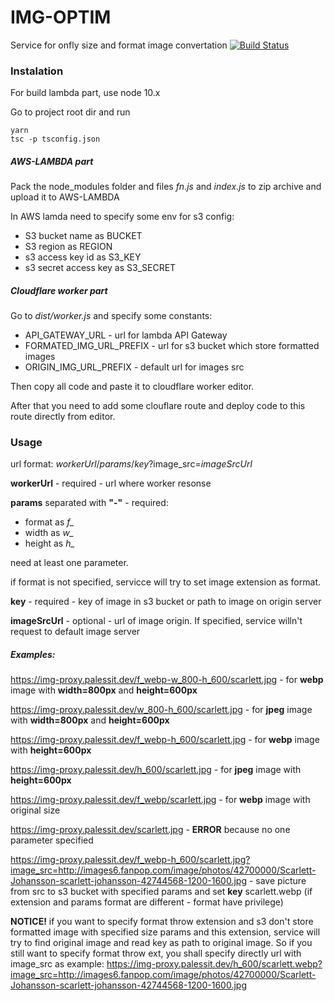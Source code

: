# IMG-OPTIM

Service for onfly size and format image convertation [![Build Status](https://travis-ci.com/palessit/img-optim.svg?branch=master)](https://travis-ci.com/palessit/img-optim)

### Instalation

For build lambda part, use node 10.x

Go to project root dir and run

```
yarn
tsc -p tsconfig.json
```

##### AWS-LAMBDA part

Pack the node_modules folder and files _fn.js_ and _index.js_ to zip archive and upload it to AWS-LAMBDA

In AWS lamda need to specify some env for s3 config:

- S3 bucket name as BUCKET
- S3 region as REGION
- s3 access key id as S3_KEY
- s3 secret access key as S3_SECRET

##### Cloudflare worker part

Go to _dist/worker.js_ and specify some constants:

- API_GATEWAY_URL - url for lambda API Gateway
- FORMATED_IMG_URL_PREFIX - url for s3 bucket which store formatted images
- ORIGIN_IMG_URL_PREFIX - default url for images src

Then copy all code and paste it to cloudflare worker editor.

After that you need to add some clouflare route and deploy code to this route directly from editor.

### Usage

url format:
_workerUrl_/_params_/_key_?image_src=_imageSrcUrl_

**workerUrl** - required - url where worker resonse

**params** separated with **"-"** - required:

- format as _f\__
- width as _w\__
- height as _h\__

need at least one parameter.

if format is not specified, servicce will try to set image extension as format.

**key** - required - key of image in s3 bucket or path to image on origin server

**imageSrcUrl** - optional - url of image origin. If specified, service willn't request to default image server

##### Examples:

https://img-proxy.palessit.dev/f_webp-w_800-h_600/scarlett.jpg - for **webp** image with **width=800px** and **height=600px**

https://img-proxy.palessit.dev/w_800-h_600/scarlett.jpg - for **jpeg** image with **width=800px** and **height=600px**

https://img-proxy.palessit.dev/f_webp-h_600/scarlett.jpg - for **webp** image with **height=600px**

https://img-proxy.palessit.dev/h_600/scarlett.jpg - for **jpeg** image with **height=600px**

https://img-proxy.palessit.dev/f_webp/scarlett.jpg - for **webp** image with original size

https://img-proxy.palessit.dev/scarlett.jpg - **ERROR** because no one parameter specified

https://img-proxy.palessit.dev/f_webp-h_600/scarlett.jpg?image_src=http://images6.fanpop.com/image/photos/42700000/Scarlett-Johansson-scarlett-johansson-42744568-1200-1600.jpg - save picture from src to s3 bucket with specified params and set **key** scarlett.webp (if extension and params format are different - format have privilege)

**NOTICE!** if you want to specify format throw extension and s3 don't store formatted image with specified size params and this extension, service will try to find original image and read key as path to original image. So if you still want to specify format throw ext, you shall specify directly url with image_src as example:
https://img-proxy.palessit.dev/h_600/scarlett.webp?image_src=http://images6.fanpop.com/image/photos/42700000/Scarlett-Johansson-scarlett-johansson-42744568-1200-1600.jpg
